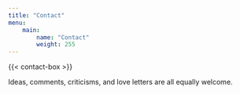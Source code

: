 ```yaml
---
title: "Contact"
menu:
    main:
        name: "Contact"
        weight: 255
---
```


{{< contact-box >}}

Ideas, comments, criticisms, and love letters are all equally welcome.
